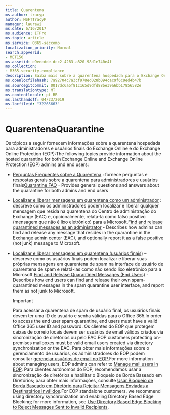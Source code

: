 ```yaml
---
title: Quarentena
ms.author: tracyp
author: MSFTTracyP
manager: laurawi
ms.date: 6/16/2017
ms.audience: ITPro
ms.topic: article
ms.service: O365-seccomp
localization_priority: Normal
search.appverid:
- MET150
ms.assetid: e9eecdde-dcc2-4283-a820-98d1e740e4f
ms.collection:
- M365-security-compliance
description: Saiba mais sobre a quarentena hospedada para o Exchange Online e o Exchange Online Protection.
ms.openlocfilehash: 7a92704c7a3cf978ed028b094cac9f6c9ed4b47b
ms.sourcegitcommit: 0017dc6a5f81c165d9dfd88be39a6bb17856582e
ms.translationtype: MT
ms.contentlocale: pt-BR
ms.lasthandoff: 04/23/2019
ms.locfileid: "32265663"
---
```

# <a name="quarantine"></a><span data-ttu-id="bf8e5-103">Quarentena</span><span class="sxs-lookup"><span data-stu-id="bf8e5-103">Quarantine</span></span>

<span data-ttu-id="bf8e5-104">Os tópicos a seguir fornecem informações sobre a quarentena hospedada para administradores e usuários finais do Exchange Online e do Exchange Online Protection (EOP):</span><span class="sxs-lookup"><span data-stu-id="bf8e5-104">The following topics provide information about the hosted quarantine for both Exchange Online and Exchange Online Protection (EOP) admins and end users:</span></span>
  
- <span data-ttu-id="bf8e5-105">[Perguntas Frequentes sobre a Quarentena](quarantine-faq.md) : fornece perguntas e respostas gerais sobre a quarentena para administradores e usuários finais</span><span class="sxs-lookup"><span data-stu-id="bf8e5-105">[Quarantine FAQ](quarantine-faq.md) - Provides general questions and answers about the quarantine for both admins and end users</span></span> 
    
- <span data-ttu-id="bf8e5-106">[Localizar e liberar mensagens em quarentena como um administrador](find-and-release-quarantined-messages-as-an-administrator.md) : descreve como os administradores podem localizar e liberar qualquer mensagem que resida na quarentena do Centro de administração do Exchange (EAC) e, opcionalmente, relatá-la como falso positivo (mensagem que não é lixo eletrônico) para a Microsoft.</span><span class="sxs-lookup"><span data-stu-id="bf8e5-106">[Find and release quarantined messages as an administrator](find-and-release-quarantined-messages-as-an-administrator.md) - Describes how admins can find and release any message that resides in the quarantine in the Exchange admin center (EAC), and optionally report it as a false positive (not junk) message to Microsoft.</span></span> 
    
- <span data-ttu-id="bf8e5-107">[Localizar e liberar mensagens em quarentena (usuários finais)](http://technet.microsoft.com/library/e439b560-827a-4807-abd3-6b861c1ff786.aspx) – descreve como os usuários finais podem localizar e liberar suas próprias mensagens em quarentena de spam na interface de usuário de quarentena de spam e relatá-las como não sendo lixo eletrônico para a Microsoft.</span><span class="sxs-lookup"><span data-stu-id="bf8e5-107">[Find and Release Quarantined Messages (End Users)](http://technet.microsoft.com/library/e439b560-827a-4807-abd3-6b861c1ff786.aspx) - Describes how end users can find and release their own spam-quarantined messages in the spam quarantine user interface, and report them as not junk to Microsoft.</span></span> 
    
    > [!IMPORTANT]
    > <span data-ttu-id="bf8e5-108">Para acessar a quarentena de spam de usuário final, os usuários finais devem ter uma ID de usuário e senha válidas para o Office 365.</span><span class="sxs-lookup"><span data-stu-id="bf8e5-108">In order to access the end user spam quarantine, end users must have a valid Office 365 user ID and password.</span></span> <span data-ttu-id="bf8e5-109">Os clientes do EOP que protegem caixas de correio locais devem ser usuários de email válidos criados via sincronização de diretórios ou pelo EAC.</span><span class="sxs-lookup"><span data-stu-id="bf8e5-109">EOP customers protecting on-premises mailboxes must be valid email users created via directory synchronization or the EAC.</span></span> <span data-ttu-id="bf8e5-110">Para obter mais informações sobre o gerenciamento de usuários, os administradores do EOP podem consultar [gerenciar usuários de email no EOP](eop/manage-mail-users-in-eop.md).</span><span class="sxs-lookup"><span data-stu-id="bf8e5-110">For more information about managing users, EOP admins can refer to [Manage mail users in EOP](eop/manage-mail-users-in-eop.md).</span></span> <span data-ttu-id="bf8e5-111">Para clientes autônomos do EOP, recomendamos usar a sincronização de diretórios e habilitar o Bloqueio de Borda Baseado em Diretórios; para obter mais informações, consulte [Usar Bloqueio de Borda Baseado em Diretório para Rejeitar Mensagens Enviadas a Destinatários Inválidos](http://technet.microsoft.com/library/ca7b7416-92ed-40ad-abdb-695be46ea2e4.aspx).</span><span class="sxs-lookup"><span data-stu-id="bf8e5-111">For EOP standalone customers, we recommend using directory synchronization and enabling Directory Based Edge Blocking; for more information, see [Use Directory Based Edge Blocking to Reject Messages Sent to Invalid Recipients](http://technet.microsoft.com/library/ca7b7416-92ed-40ad-abdb-695be46ea2e4.aspx).</span></span> 
  
    

